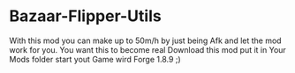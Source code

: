 # Bazaar-Flipper-Utils
With this mod you can make up to 50m/h by just being Afk and let the mod work for you. You want this to become real Download this mod put it in Your Mods folder start yout Game wird Forge 1.8.9 ;)
